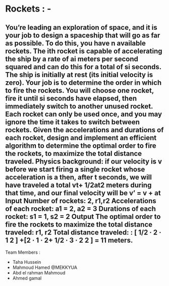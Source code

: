 # Rockets : - 
You’re leading an exploration of space, and it is your job to design a spaceship that
will go as far as possible. To do this, you have n available rockets. The ith rocket is
capable of accelerating the ship by a rate of ai meters per second squared and can do
this for a total of si seconds. The ship is initially at rest (its initial velocity is zero).
Your job is to determine the order in which to fire the rockets. You will choose one
rocket, fire it until si seconds have elapsed, then immediately switch to another
unused rocket. Each rocket can only be used once, and you may ignore the time it
takes to switch between rockets.
Given the accelerations and durations of each rocket, design and implement an
efficient algorithm to determine the optimal order to fire the rockets, to maximize the
total distance traveled.
Physics background: if our velocity is v before we start firing a single rocket whose
acceleration is a then, after t seconds, we will have traveled a total vt+ 1/2at2 meters
during that time, and our final velocity will be v’ = v + at
Input
Number of rockets: 2, r1,r2
Accelerations of each rocket: a1 = 2, a2 = 3
Durations of each rocket: s1 = 1, s2 = 2
Output
The optimal order to fire the rockets to maximize the total distance traveled: r1, r2
Total distance traveled: : [ 1/2 · 2 · 1 2 ] +[2 · 1 · 2+ 1/2 · 3 · 2 2 ] = 11 meters.
---------------------
Team Members : 
- Taha Hussein 
- Mahmoud Hamed @MEKKYUA
- Abd el rahman Mahmoud
- Ahmed gamal
